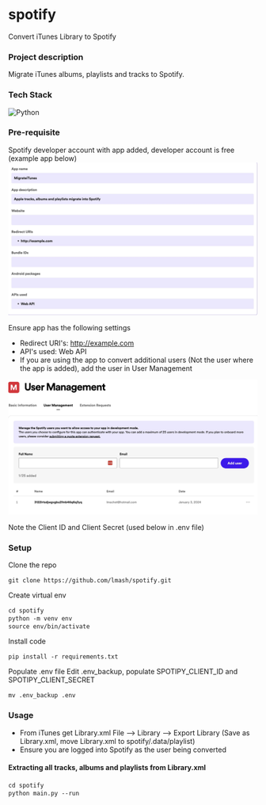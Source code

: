 # spotify
Convert iTunes Library to Spotify

### Project description
Migrate iTunes albums, playlists and tracks to Spotify. 

### Tech Stack
![Python](https://img.shields.io/badge/python-3670A0?style=for-the-badge&logo=python&logoColor=ffdd54)

### Pre-requisite
Spotify developer account with app added, developer account is free (example app below)
![app.jpg](screenshots%2Fapp.jpg)

Ensure app has the following settings
 - Redirect URI's: http://example.com
 - API's used: Web API
 - If you are using the app to convert additional users (Not the user where the app is added), add the user in User Management

![user_added_to_app.jpg](screenshots%2Fuser_added_to_app.jpg)

Note the Client ID and Client Secret (used below in .env file)

### Setup
Clone the repo
```commandline
git clone https://github.com/lmash/spotify.git
```

Create virtual env 
```
cd spotify
python -m venv env
source env/bin/activate
```

Install code
```commandline
pip install -r requirements.txt
```

Populate .env file
Edit .env_backup, populate SPOTIPY_CLIENT_ID and SPOTIPY_CLIENT_SECRET

```commandline
mv .env_backup .env
```

### Usage
 - From iTunes get Library.xml
   File --> Library --> Export Library
   (Save as Library.xml, move Library.xml to spotify/.data/playlist)
 - Ensure you are logged into Spotify as the user being converted

#### Extracting all tracks, albums and playlists from Library.xml
```commandline
cd spotify
python main.py --run
```
